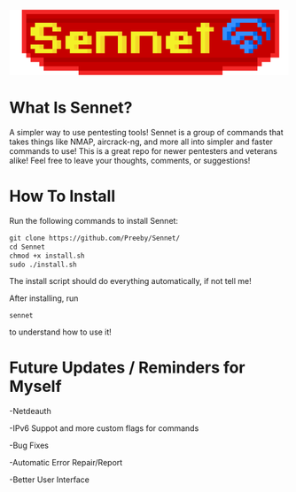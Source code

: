<p align="center">
  <img src="Appearence/Title.png" alt="Title Image">
</p>

# What Is Sennet?
A simpler way to use pentesting tools! Sennet is a group of commands that takes things like NMAP, aircrack-ng, and more all into simpler and faster commands to use!
This is a great repo for newer pentesters and veterans alike! Feel free to leave your thoughts, comments, or suggestions!

# How To Install

Run the following commands to install Sennet:

```
git clone https://github.com/Preeby/Sennet/
cd Sennet
chmod +x install.sh
sudo ./install.sh
```

The install script should do everything automatically, if not tell me!

After installing, run 
```
sennet
```

to understand how to use it!

# Future Updates / Reminders for Myself

-Netdeauth

-IPv6 Suppot and more custom flags for commands

-Bug Fixes

-Automatic Error Repair/Report

-Better User Interface
